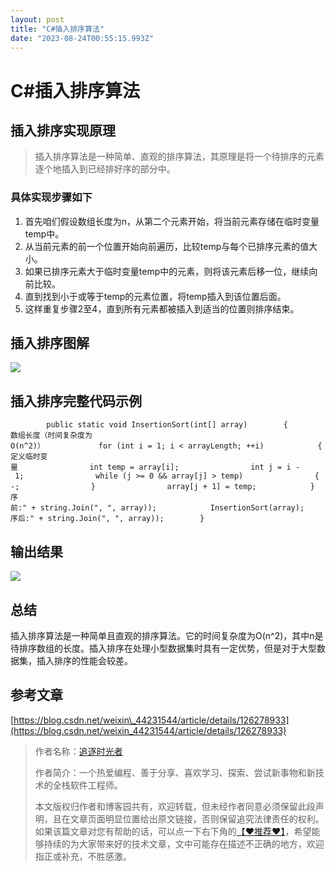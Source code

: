 ```yaml
---
layout: post
title: "C#插入排序算法"
date: "2023-08-24T00:55:15.993Z"
---
```

C#插入排序算法
========

插入排序实现原理
--------

> 插入排序算法是一种简单、直观的排序算法，其原理是将一个待排序的元素逐个地插入到已经排好序的部分中。

### 具体实现步骤如下

1.  首先咱们假设数组长度为n，从第二个元素开始，将当前元素存储在临时变量temp中。
2.  从当前元素的前一个位置开始向前遍历，比较temp与每个已排序元素的值大小。
3.  如果已排序元素大于临时变量temp中的元素，则将该元素后移一位，继续向前比较。
4.  直到找到小于或等于temp的元素位置，将temp插入到该位置后面。
5.  这样重复步骤2至4，直到所有元素都被插入到适当的位置则排序结束。

插入排序图解
------

![](https://img2023.cnblogs.com/blog/1336199/202308/1336199-20230823202203675-1540399937.gif)

插入排序完整代码示例
----------

            public static void InsertionSort(int[] array)        {            int arrayLength = array.Length;//数组长度（时间复杂度为O(n^2)）            for (int i = 1; i < arrayLength; ++i)            {                //定义临时变量                int temp = array[i];                int j = i - 1;                while (j >= 0 && array[j] > temp)                {                    array[j + 1] = array[j];                    j--;                }                array[j + 1] = temp;            }        }        public static void InsertionSortRun()        {            int[] array = { 26, 15, 5, 3, 38, 36, 44, 27, 47, 2, 46, 4, 50, 19, 48 };            Console.WriteLine("排序前:" + string.Join(", ", array));            InsertionSort(array);            Console.WriteLine("排序后:" + string.Join(", ", array));        }

输出结果
----

![](https://img2023.cnblogs.com/blog/1336199/202308/1336199-20230823202227846-1679580572.png)

总结
--

插入排序算法是一种简单且直观的排序算法。它的时间复杂度为O(n^2)，其中n是待排序数组的长度。插入排序在处理小型数据集时具有一定优势，但是对于大型数据集，插入排序的性能会较差。

参考文章
----

[https://blog.csdn.net/weixin\_44231544/article/details/126278933](https://blog.csdn.net/weixin_44231544/article/details/126278933)

> 作者名称：[追逐时光者](https://www.cnblogs.com/Can-daydayup/)
> 
> 作者简介：一个热爱编程、善于分享、喜欢学习、探索、尝试新事物和新技术的全栈软件工程师。
> 
> 本文版权归作者和博客园共有，欢迎转载，但未经作者同意必须保留此段声明，且在文章页面明显位置给出原文链接，否则保留追究法律责任的权利。如果该篇文章对您有帮助的话，可以点一下右下角的[【♥推荐♥】](javascript:void(0))，希望能够持续的为大家带来好的技术文章，文中可能存在描述不正确的地方，欢迎指正或补充，不胜感激。